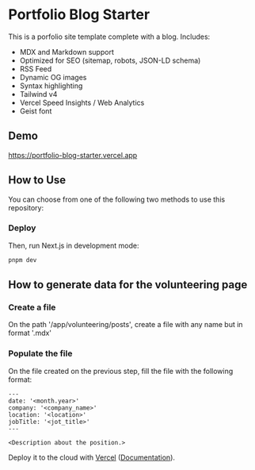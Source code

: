 # Portfolio Blog Starter

This is a porfolio site template complete with a blog. Includes:

- MDX and Markdown support
- Optimized for SEO (sitemap, robots, JSON-LD schema)
- RSS Feed
- Dynamic OG images
- Syntax highlighting
- Tailwind v4
- Vercel Speed Insights / Web Analytics
- Geist font

## Demo

https://portfolio-blog-starter.vercel.app

## How to Use

You can choose from one of the following two methods to use this repository:

### Deploy

Then, run Next.js in development mode:

```bash
pnpm dev
```

## How to generate data for the volunteering page

### Create a file 

On the path '/app/volunteering/posts', create a file with any name but in format '.mdx'

### Populate the file

On the file created on the previous step, fill the file with the following format:

``` 
---
date: '<month.year>'
company: '<company_name>'
location: '<location>'
jobTitle: '<jot_title>'
---

<Description about the position.>
```

Deploy it to the cloud with [Vercel](https://vercel.com/templates) ([Documentation](https://nextjs.org/docs/app/building-your-application/deploying)).
